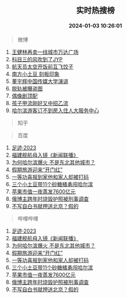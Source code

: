 <div align="center"><h2>实时热搜榜</h2><h4>2024-01-03 10:26:01</h4></div>

> 微博  

1. [王健林再卖一线城市万达广场](https://s.weibo.com/weibo?q=%23%E7%8E%8B%E5%81%A5%E6%9E%97%E5%86%8D%E5%8D%96%E4%B8%80%E7%BA%BF%E5%9F%8E%E5%B8%82%E4%B8%87%E8%BE%BE%E5%B9%BF%E5%9C%BA%23&t=31&band_rank=1&Refer=top)<br />
2. [科目三的风吹到了JYP](https://s.weibo.com/weibo?q=%E7%A7%91%E7%9B%AE%E4%B8%89%E7%9A%84%E9%A3%8E%E5%90%B9%E5%88%B0%E4%BA%86JYP&t=31&band_rank=2&Refer=top)<br />
3. [航天员太空开饭前互飞饺子](https://s.weibo.com/weibo?q=%23%E8%88%AA%E5%A4%A9%E5%91%98%E5%A4%AA%E7%A9%BA%E5%BC%80%E9%A5%AD%E5%89%8D%E4%BA%92%E9%A3%9E%E9%A5%BA%E5%AD%90%23&t=31&band_rank=3&Refer=top)<br />
4. [南方小土豆 刻板印象](https://s.weibo.com/weibo?q=%E5%8D%97%E6%96%B9%E5%B0%8F%E5%9C%9F%E8%B1%86%20%E5%88%BB%E6%9D%BF%E5%8D%B0%E8%B1%A1&t=31&band_rank=4&Refer=top)<br />
5. [董宇辉中国传媒大学演讲](https://s.weibo.com/weibo?q=%E8%91%A3%E5%AE%87%E8%BE%89%E4%B8%AD%E5%9B%BD%E4%BC%A0%E5%AA%92%E5%A4%A7%E5%AD%A6%E6%BC%94%E8%AE%B2&t=31&band_rank=5&Refer=top)<br />
6. [脱轨被曝盗图](https://s.weibo.com/weibo?q=%23%E8%84%B1%E8%BD%A8%E8%A2%AB%E6%9B%9D%E7%9B%97%E5%9B%BE%23&t=31&band_rank=6&Refer=top)<br />
7. [偶像剧顶配](https://s.weibo.com/weibo?q=%E5%81%B6%E5%83%8F%E5%89%A7%E9%A1%B6%E9%85%8D&t=31&band_rank=7&Refer=top)<br />
8. [孩子甲流刚好又中招乙流](https://s.weibo.com/weibo?q=%23%E5%AD%A9%E5%AD%90%E7%94%B2%E6%B5%81%E5%88%9A%E5%A5%BD%E5%8F%88%E4%B8%AD%E6%8B%9B%E4%B9%99%E6%B5%81%23&t=31&band_rank=8&Refer=top)<br />
9. [哈尔滨游客订不到房入住人大服务中心](https://s.weibo.com/weibo?q=%23%E5%93%88%E5%B0%94%E6%BB%A8%E6%B8%B8%E5%AE%A2%E8%AE%A2%E4%B8%8D%E5%88%B0%E6%88%BF%E5%85%A5%E4%BD%8F%E4%BA%BA%E5%A4%A7%E6%9C%8D%E5%8A%A1%E4%B8%AD%E5%BF%83%23&t=31&band_rank=9&Refer=top)<br />

> 知乎  


> 百度  

1. [足迹·2023](https://www.baidu.com/s?wd=%E8%B6%B3%E8%BF%B9%C2%B72023&sa=fyb_news&rsv_dl=fyb_news)<br />
2. [福建舰航母入镜《新闻联播》](https://www.baidu.com/s?wd=%E7%A6%8F%E5%BB%BA%E8%88%B0%E8%88%AA%E6%AF%8D%E5%85%A5%E9%95%9C%E3%80%8A%E6%96%B0%E9%97%BB%E8%81%94%E6%92%AD%E3%80%8B&sa=fyb_news&rsv_dl=fyb_news)<br />
3. [为何哈尔滨爆火 不是东北其他城市？](https://www.baidu.com/s?wd=%E4%B8%BA%E4%BD%95%E5%93%88%E5%B0%94%E6%BB%A8%E7%88%86%E7%81%AB+%E4%B8%8D%E6%98%AF%E4%B8%9C%E5%8C%97%E5%85%B6%E4%BB%96%E5%9F%8E%E5%B8%82%EF%BC%9F&sa=fyb_news&rsv_dl=fyb_news)<br />
4. [假期旅游迎来“开门红”](https://www.baidu.com/s?wd=%E5%81%87%E6%9C%9F%E6%97%85%E6%B8%B8%E8%BF%8E%E6%9D%A5%E2%80%9C%E5%BC%80%E9%97%A8%E7%BA%A2%E2%80%9D&sa=fyb_news&rsv_dl=fyb_news)<br />
5. [一等功喜报到家他和家人却被打码](https://www.baidu.com/s?wd=%E4%B8%80%E7%AD%89%E5%8A%9F%E5%96%9C%E6%8A%A5%E5%88%B0%E5%AE%B6%E4%BB%96%E5%92%8C%E5%AE%B6%E4%BA%BA%E5%8D%B4%E8%A2%AB%E6%89%93%E7%A0%81&sa=fyb_news&rsv_dl=fyb_news)<br />
6. [三个小土豆带11个砂糖橘勇闯哈尔滨](https://www.baidu.com/s?wd=%E4%B8%89%E4%B8%AA%E5%B0%8F%E5%9C%9F%E8%B1%86%E5%B8%A611%E4%B8%AA%E7%A0%82%E7%B3%96%E6%A9%98%E5%8B%87%E9%97%AF%E5%93%88%E5%B0%94%E6%BB%A8&sa=fyb_news&rsv_dl=fyb_news)<br />
7. [苹果市值一夜蒸发7600亿元](https://www.baidu.com/s?wd=%E8%8B%B9%E6%9E%9C%E5%B8%82%E5%80%BC%E4%B8%80%E5%A4%9C%E8%92%B8%E5%8F%917600%E4%BA%BF%E5%85%83&sa=fyb_news&rsv_dl=fyb_news)<br />
8. [俄博主跨年时烧毁护照被刑事调查](https://www.baidu.com/s?wd=%E4%BF%84%E5%8D%9A%E4%B8%BB%E8%B7%A8%E5%B9%B4%E6%97%B6%E7%83%A7%E6%AF%81%E6%8A%A4%E7%85%A7%E8%A2%AB%E5%88%91%E4%BA%8B%E8%B0%83%E6%9F%A5&sa=fyb_news&rsv_dl=fyb_news)<br />
9. [不写自白书就押送北京？假的](https://www.baidu.com/s?wd=%E4%B8%8D%E5%86%99%E8%87%AA%E7%99%BD%E4%B9%A6%E5%B0%B1%E6%8A%BC%E9%80%81%E5%8C%97%E4%BA%AC%EF%BC%9F%E5%81%87%E7%9A%84&sa=fyb_news&rsv_dl=fyb_news)<br />

> 哔哩哔哩  

1. [足迹·2023](https://www.baidu.com/s?wd=%E8%B6%B3%E8%BF%B9%C2%B72023&sa=fyb_news&rsv_dl=fyb_news)<br />
2. [福建舰航母入镜《新闻联播》](https://www.baidu.com/s?wd=%E7%A6%8F%E5%BB%BA%E8%88%B0%E8%88%AA%E6%AF%8D%E5%85%A5%E9%95%9C%E3%80%8A%E6%96%B0%E9%97%BB%E8%81%94%E6%92%AD%E3%80%8B&sa=fyb_news&rsv_dl=fyb_news)<br />
3. [为何哈尔滨爆火 不是东北其他城市？](https://www.baidu.com/s?wd=%E4%B8%BA%E4%BD%95%E5%93%88%E5%B0%94%E6%BB%A8%E7%88%86%E7%81%AB+%E4%B8%8D%E6%98%AF%E4%B8%9C%E5%8C%97%E5%85%B6%E4%BB%96%E5%9F%8E%E5%B8%82%EF%BC%9F&sa=fyb_news&rsv_dl=fyb_news)<br />
4. [假期旅游迎来“开门红”](https://www.baidu.com/s?wd=%E5%81%87%E6%9C%9F%E6%97%85%E6%B8%B8%E8%BF%8E%E6%9D%A5%E2%80%9C%E5%BC%80%E9%97%A8%E7%BA%A2%E2%80%9D&sa=fyb_news&rsv_dl=fyb_news)<br />
5. [一等功喜报到家他和家人却被打码](https://www.baidu.com/s?wd=%E4%B8%80%E7%AD%89%E5%8A%9F%E5%96%9C%E6%8A%A5%E5%88%B0%E5%AE%B6%E4%BB%96%E5%92%8C%E5%AE%B6%E4%BA%BA%E5%8D%B4%E8%A2%AB%E6%89%93%E7%A0%81&sa=fyb_news&rsv_dl=fyb_news)<br />
6. [三个小土豆带11个砂糖橘勇闯哈尔滨](https://www.baidu.com/s?wd=%E4%B8%89%E4%B8%AA%E5%B0%8F%E5%9C%9F%E8%B1%86%E5%B8%A611%E4%B8%AA%E7%A0%82%E7%B3%96%E6%A9%98%E5%8B%87%E9%97%AF%E5%93%88%E5%B0%94%E6%BB%A8&sa=fyb_news&rsv_dl=fyb_news)<br />
7. [苹果市值一夜蒸发7600亿元](https://www.baidu.com/s?wd=%E8%8B%B9%E6%9E%9C%E5%B8%82%E5%80%BC%E4%B8%80%E5%A4%9C%E8%92%B8%E5%8F%917600%E4%BA%BF%E5%85%83&sa=fyb_news&rsv_dl=fyb_news)<br />
8. [俄博主跨年时烧毁护照被刑事调查](https://www.baidu.com/s?wd=%E4%BF%84%E5%8D%9A%E4%B8%BB%E8%B7%A8%E5%B9%B4%E6%97%B6%E7%83%A7%E6%AF%81%E6%8A%A4%E7%85%A7%E8%A2%AB%E5%88%91%E4%BA%8B%E8%B0%83%E6%9F%A5&sa=fyb_news&rsv_dl=fyb_news)<br />
9. [不写自白书就押送北京？假的](https://www.baidu.com/s?wd=%E4%B8%8D%E5%86%99%E8%87%AA%E7%99%BD%E4%B9%A6%E5%B0%B1%E6%8A%BC%E9%80%81%E5%8C%97%E4%BA%AC%EF%BC%9F%E5%81%87%E7%9A%84&sa=fyb_news&rsv_dl=fyb_news)<br />
